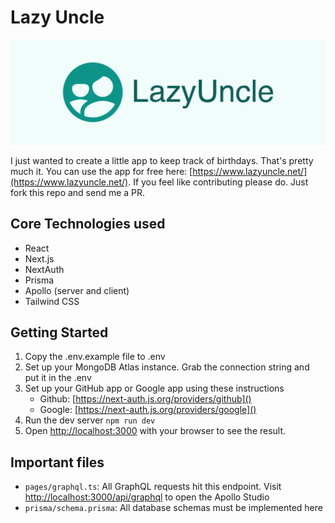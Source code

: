 # Lazy Uncle

![Lazy Uncle](./public/github-banner.png)

I just wanted to create a little app to keep track of birthdays. That's pretty much it. You can use the app for free here: [https://www.lazyuncle.net/](https://www.lazyuncle.net/). If you feel like contributing please do. Just fork this repo and send me a PR.

## Core Technologies used

- React
- Next.js
- NextAuth
- Prisma
- Apollo (server and client)
- Tailwind CSS

## Getting Started

1. Copy the .env.example file to .env
2. Set up your MongoDB Atlas instance. Grab the connection string and put it in the .env
3. Set up your GitHub app or Google app using these instructions
   - Github: [https://next-auth.js.org/providers/github]()
   - Google: [https://next-auth.js.org/providers/google]()
4. Run the dev server `npm run dev`
5. Open [http://localhost:3000](http://localhost:3000) with your browser to see the result.

## Important files

- `pages/graphql.ts`: All GraphQL requests hit this endpoint. Visit [http://localhost:3000/api/graphql]() to open the Apollo Studio
- `prisma/schema.prisma`: All database schemas must be implemented here
